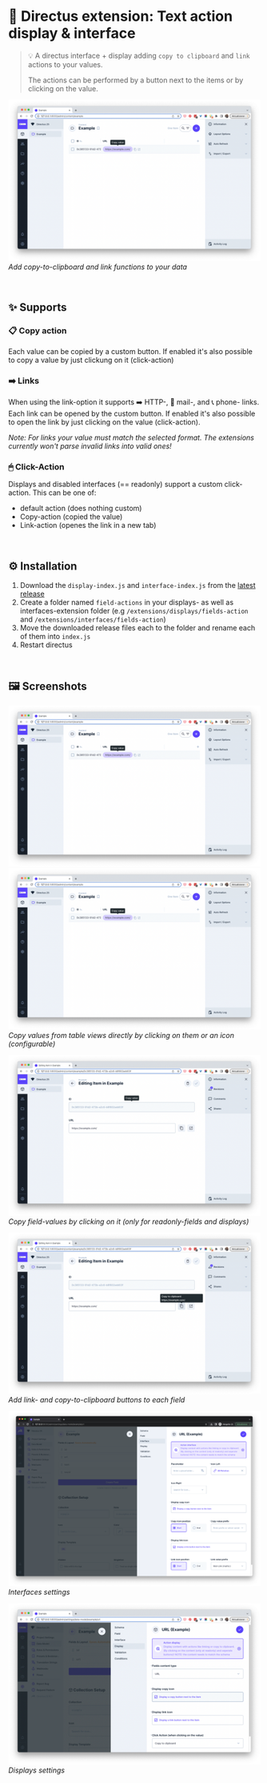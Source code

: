 # 🐰 Directus extension: Text action display & interface
> 💡 A directus interface + display adding `copy to clipboard` and `link` actions to your values.
> 
> The actions can be performed by a button next to the items or by clicking on the value.

![](./docs/screenshots/display-copy.png)
*Add copy-to-clipboard and link functions to your data*

<br />

## ✨ Supports
### 📋 Copy action
Each value can be copied by a custom button. If enabled it's also possible to copy a value by just clickung on it (click-action)

### ➡️ Links
When using the link-option it supports ➡️ HTTP-, 📧 mail-, and 📞 phone- links. Each link can be opened by the custom button. If enabled it's also possible to open the link by just clicking on the value (click-action).

*Note: For links your value must match the selected format. The extensions currently won't parse invalid links into valid ones!*

### 🖱 Click-Action
Displays and disabled interfaces (== readonly) support a custom click-action. This can be one of:
* default action (does nothing custom)
* Copy-action (copied the value)
* Link-action (openes the link in a new tab)

<br />

## ⚙️ Installation
1. Download the `display-index.js` and `interface-index.js` from the [latest release](https://github.com/utomic-media/directus-extension-field-actions/releases)
2. Create a folder named `field-actions` in your displays- as well as interfaces-extension folder (e.g  `/extensions/displays/fields-action` and `/extensions/interfaces/fields-action`)
3. Move the downloaded release files each to the folder and rename each of them into `index.js`
4. Restart directus

<br />

## 🖼 Screenshots
<img 
  src="./docs/screenshots/display-copy.png"
  alt="Webdevelopment"
  max-width="200px"
/>
![](./docs/screenshots/display-copy.png)
*Copy values from table views directly by clicking on them or an icon (configurable)*

![](./docs/screenshots/item-copy-hover.png)
*Copy field-values by clicking on it (only for readonly-fields and displays)*


![](./docs/screenshots/item-copy-button.png)
*Add link- and copy-to-clipboard buttons to each field*

![](./docs/screenshots/interface-config.png)
*Interfaces settings*

![](./docs/screenshots/display-config.png)
*Displays settings*


